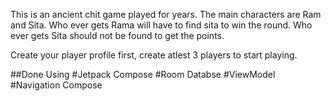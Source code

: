 This is an ancient chit game played for years.
The main characters are Ram and Sita. Who ever gets Rama will have to find sita to win the round. Who ever gets Sita should not be found to get the points.

Create your player profile first, create atlest 3 players to start playing.

##Done Using
#Jetpack Compose
#Room Databse
#ViewModel
#Navigation Compose

